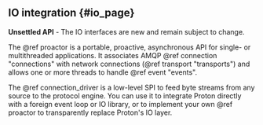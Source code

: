 ## IO integration {#io_page}

**Unsettled API** - The IO interfaces are new and remain subject to
change.

The @ref proactor is a portable, proactive, asynchronous API for
single- or multithreaded applications. It associates AMQP @ref
connection "connections" with network connections (@ref transport
"transports") and allows one or more threads to handle @ref event
"events".

The @ref connection\_driver is a low-level SPI to feed byte streams
from any source to the protocol engine. You can use it to integrate
Proton directly with a foreign event loop or IO library, or to
implement your own @ref proactor to transparently replace Proton's IO
layer.
